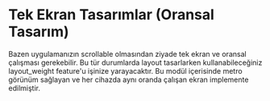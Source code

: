 # Tek Ekran Tasarımlar (Oransal Tasarım)

Bazen uygulamanızın scrollable olmasından ziyade tek ekran ve oransal çalışması gerekebilir. Bu tür durumlarda layout tasarlarken kullanabileceğiniz layout_weight feature'u işinize yarayacaktır. Bu modül içerisinde metro görünüm sağlayan ve her cihazda aynı oranda çalışan ekran implemente edilmiştir.